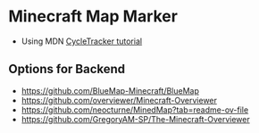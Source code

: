 # Minecraft Map Marker
- Using MDN [CycleTracker tutorial](https://developer.mozilla.org/en-US/docs/Web/Progressive_web_apps/Tutorials/CycleTracker)

## Options for Backend
- https://github.com/BlueMap-Minecraft/BlueMap
- https://github.com/overviewer/Minecraft-Overviewer
- https://github.com/neocturne/MinedMap?tab=readme-ov-file
- https://github.com/GregoryAM-SP/The-Minecraft-Overviewer
